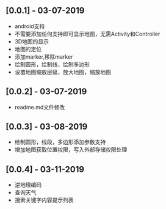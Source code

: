 ## [0.0.1] - 03-07-2019

* android支持
* 不需要添加任何支持即可显示地图，无需Activity和Controller
* 3D地图的显示
* 地图的定位
* 添加marker,移除marker
* 绘制圆形，绘制线，绘制多边形
* 设置地图缩放层级，放大地图，缩放地图

## [0.0.2] - 03-07-2019

* readme.md文件修改

## [0.0.3] - 03-08-2019

* 绘制圆形，线段，多边形添加参数支持
* 增加地图获取位置权限，写入外部存储权限处理

## [0.0.4] - 03-11-2019

* 逆地理编码
* 查询天气
* 搜索关键字内容提示列表


